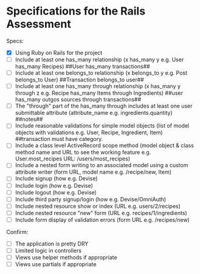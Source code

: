 # Specifications for the Rails Assessment

Specs:
- [x] Using Ruby on Rails for the project
- [ ] Include at least one has_many relationship (x has_many y e.g. User has_many Recipes)  ##User has_many transactions##
- [ ] Include at least one belongs_to relationship (x belongs_to y e.g. Post belongs_to User)  ##Transaction belongs_to user##
- [ ] Include at least one has_many through relationship (x has_many y through z e.g. Recipe has_many Items through Ingredients)  ##user has_many outgos sources through transactions##
- [ ] The "through" part of the has_many through includes at least one user submittable attribute (attribute_name e.g. ingredients.quantity)  ##notes##
- [ ] Include reasonable validations for simple model objects (list of model objects with validations e.g. User, Recipe, Ingredient, Item) ##transaction must have category.
- [ ] Include a class level ActiveRecord scope method (model object & class method name and URL to see the working feature e.g. User.most_recipes URL: /users/most_recipes)
- [ ] Include a nested form writing to an associated model using a custom attribute writer (form URL, model name e.g. /recipe/new, Item)
- [ ] Include signup (how e.g. Devise)
- [ ] Include login (how e.g. Devise)
- [ ] Include logout (how e.g. Devise)
- [ ] Include third party signup/login (how e.g. Devise/OmniAuth)
- [ ] Include nested resource show or index (URL e.g. users/2/recipes)
- [ ] Include nested resource "new" form (URL e.g. recipes/1/ingredients)
- [ ] Include form display of validation errors (form URL e.g. /recipes/new)

Confirm:
- [ ] The application is pretty DRY
- [ ] Limited logic in controllers
- [ ] Views use helper methods if appropriate
- [ ] Views use partials if appropriate
